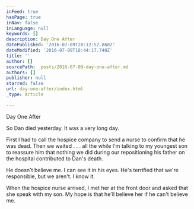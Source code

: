 ```yaml
---
inFeed: true
hasPage: true
inNav: false
inLanguage: null
keywords: []
description: Day One After
datePublished: '2016-07-09T20:12:52.860Z'
dateModified: '2016-07-09T18:44:17.740Z'
title: ''
author: []
sourcePath: _posts/2016-07-09-day-one-after.md
authors: []
publisher: null
starred: false
url: day-one-after/index.html
_type: Article

---
```

Day One After

So Dan died yesterday. It was a very long day. 

First I had to call the hospice company to send a nurse to confirm that he was dead. Then we waited . . . all the while I'm talking to my youngest son to reassure him that nothing we did during our repositioning his father on the hospital contributed to Dan's death.

He doesn't believe me. I can see it in his eyes. He's terrified that we're responsible, but we aren't. I know it.

When the hospice nurse arrived, I met her at the front door and asked that she speak with my son. My hope is that he'll believe her if he can't believe me.